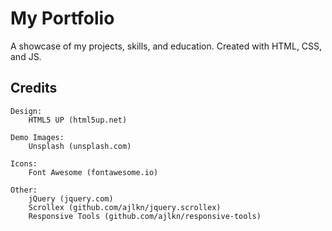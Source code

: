 # My Portfolio

A showcase of my projects, skills, and education. Created with HTML, CSS, and JS.


## Credits
	Design:
		HTML5 UP (html5up.net)
	
	Demo Images:
		Unsplash (unsplash.com)

	Icons:
		Font Awesome (fontawesome.io)

	Other:
		jQuery (jquery.com)
		Scrollex (github.com/ajlkn/jquery.scrollex)
		Responsive Tools (github.com/ajlkn/responsive-tools)

